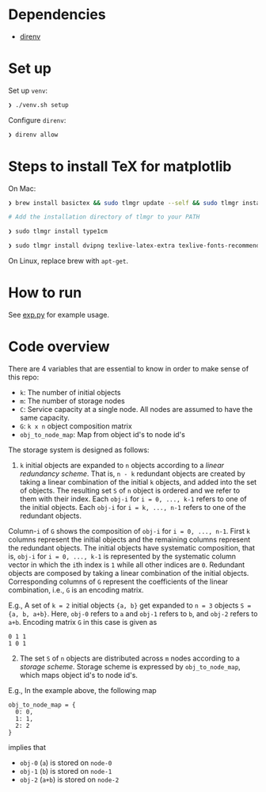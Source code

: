 
# Dependencies
- [direnv](https://direnv.net/)

# Set up
Set up `venv`:
```bash
❯ ./venv.sh setup
```

Configure `direnv`:
```bash
❯ direnv allow
```

# Steps to install TeX for matplotlib
On Mac:

```bash
❯ brew install basictex && sudo tlmgr update --self && sudo tlmgr install dvipng

# Add the installation directory of tlmgr to your PATH

❯ sudo tlmgr install type1cm

❯ sudo tlmgr install dvipng texlive-latex-extra texlive-fonts-recommended cm-super
```

On Linux, replace brew with `apt-get`.

# How to run
See [exp.py](exp.py) for example usage.

# Code overview
There are 4 variables that are essential to know in order to make sense of this repo:
- `k`: The number of initial objects
- `m`: The number of storage nodes
- `C`: Service capacity at a single node. All nodes are assumed to have the same capacity.
- `G`: `k x n` object composition matrix
- `obj_to_node_map`: Map from object id's to node id's


The storage system is designed as follows:
1. `k` initial objects are expanded to `n` objects according to a *linear redundancy scheme*.
That is, `n - k` redundant objects are created by taking a linear combination of the initial `k` objects,
and added into the set of objects.
The resulting set `S` of `n` object is ordered and we refer to them with their index.
Each `obj-i` for `i = 0, ..., k-1` refers to one of the initial objects.
Each `obj-i` for `i = k, ..., n-1` refers to one of the redundant objects.

Column-`i` of `G` shows the composition of `obj-i` for `i = 0, ..., n-1`.
First `k` columns represent the initial objects and the remaining columns represent
the redundant objects.
The initial objects have systematic composition, that is, `obj-i` for `i = 0, ..., k-1`
is represented by the systematic column vector in which the `i`th index is `1` while all other indices are `0`.
Redundant objects are composed by taking a linear combination of the initial objects.
Corresponding columns of `G` represent the coefficients of the linear combination, i.e.,
`G` is an encoding matrix.

E.g.,
A set of `k = 2` initial objects `{a, b}` get expanded to `n = 3` objects `S = {a, b, a+b}`.
Here, `obj-0` refers to `a` and `obj-1` refers to `b`, and `obj-2` refers to `a+b`.
Encoding matrix `G` in this case is given as
```
0 1 1
1 0 1
```

2. The set `S` of `n` objects are distributed across `m` nodes according to a *storage scheme*.
Storage scheme is expressed by `obj_to_node_map`, which maps object id's to node id's.

E.g., In the example above, the following map
```
obj_to_node_map = {
  0: 0,
  1: 1,
  2: 2
}
```
implies that
- `obj-0` (`a`) is stored on `node-0`
- `obj-1` (`b`) is stored on `node-1`
- `obj-2` (`a+b`) is stored on `node-2`

